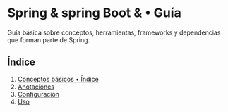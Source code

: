 # Spring & spring Boot & • Guía

Guía básica sobre conceptos, herramientas, frameworks y dependencias que forman parte de Spring.

## Índice

1. [Conceptos básicos • Índice](remote-springboot-guide/core-concepts/conceptos-básicos-índice)
2. [Anotaciones](docs/instalacion.md)
3. [Configuración](docs/configuracion.md)
4. [Uso](docs/uso.md)